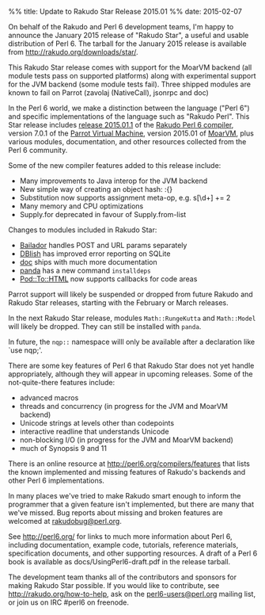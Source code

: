 %% title: Update to Rakudo Star Release 2015.01
%% date: 2015-02-07

<p>On behalf of the Rakudo and Perl 6 development teams, I'm happy to announce the January 2015 release of "Rakudo Star", a useful and usable distribution of Perl 6. The tarball for the January 2015 release is available from <a href="http://rakudo.org/downloads/star/">http://rakudo.org/downloads/star/</a>.</p>
<p>This Rakudo Star release comes with support for the MoarVM backend (all module tests pass on supported platforms) along with experimental support for the JVM backend (some module tests fail).  Three shipped modules are known to fail on Parrot (zavolaj (NativeCall), jsonrpc and doc)</p> <p>In the Perl 6 world, we make a distinction between the language ("Perl 6") and specific implementations of the language such as "Rakudo Perl". This Star release includes <a href="https://github.com/rakudo/rakudo/blob/master/docs/announce/2015.01.md">release 2015.01.1</a> of the <a href="http://github.com/rakudo/rakudo">Rakudo Perl 6 compiler</a>, version 7.0.1 of the <a href="http://parrot.org">Parrot Virtual Machine</a>, version 2015.01 of <a href="http://moarvm.org/">MoarVM</a>, plus various modules, documentation, and other resources collected from the Perl 6 community.</p>
<p>Some of the new compiler features added to this release include:</p>
<ul>
<li>Many improvements to Java interop for the JVM backend</li>
<li>New simple way of creating an object hash: :{}</li>
<li>Substitution now supports assignment meta-op, e.g. s[\d+] += 2</li>
<li>Many memory and CPU optimizations</li>
<li>Supply.for deprecated in favour of Supply.from-list</li>
</ul>
<p>Changes to modules included in Rakudo Star:</p>
<ul>
<li><a href="https://github.com/tadzik/Bailador">Bailador</a> handles POST and URL params separately</li>
<li><a href="https://github.com/perl6/DBIish">DBIish</a> has improved error reporting on SQLite</li>
<li><a href="https://github.com/perl6/doc">doc</a> ships with much more documentation</li>
<li><a href="https://github.com/tadzik/panda">panda</a> has a new command <code>installdeps</code></li>
<li><a href="https://github.com/perl6/Pod-To-HTML">Pod::To::HTML</a> now supports callbacks for code areas</li>
</ul>
<p>Parrot support will likely be suspended or dropped from future Rakudo and Rakudo Star releases, starting with the February or March releases.</p>
<p>In the next Rakudo Star release, modules <code>Math::RungeKutta</code> and <code>Math::Model</code> will likely be dropped. They can still be installed with <code>panda</code>.</p>
<p>In future, the <code>nqp::</code> namespace willl only be available after a declaration like `use nqp;'.</p>
<p>There are some key features of Perl 6 that Rakudo Star does not yet handle appropriately, although they will appear in upcoming releases.  Some of the not-quite-there features include:</p>
<ul>
<li>advanced macros</li>
<li>threads and concurrency (in progress for the JVM and MoarVM backend)</li>
<li>Unicode strings at levels other than codepoints</li>
<li>interactive readline that understands Unicode</li>
<li>non-blocking I/O (in progress for the JVM and MoarVM backend)</li>
<li>much of Synopsis 9 and 11</li>
</ul>
<p>There is an online resource at <a href="http://perl6.org/compilers/features">http://perl6.org/compilers/features</a> that lists the known implemented and missing features of Rakudo's backends and other Perl 6 implementations.</p>
<p>In many places we've tried to make Rakudo smart enough to inform the programmer that a given feature isn't implemented, but there are many that we've missed. Bug reports about missing and broken features are welcomed at <a href="mailto:rakudobug@perl.org">rakudobug@perl.org</a>.</p>
<p>See <a href="http://perl6.org/">http://perl6.org/</a> for links to much more information about Perl 6, including documentation, example code, tutorials, reference materials, specification documents, and other supporting resources. A draft of a Perl 6 book is available as docs/UsingPerl6-draft.pdf in the release tarball.</p>
<p>The development team thanks all of the contributors and sponsors for making Rakudo Star possible. If you would like to contribute, see <a href="http://rakudo.org/how-to-help">http://rakudo.org/how-to-help</a>, ask on the <a href="mailto:perl6-users@perl.org">perl6-users@perl.org</a></a> mailing list, or join us on IRC #perl6 on freenode.</p>
